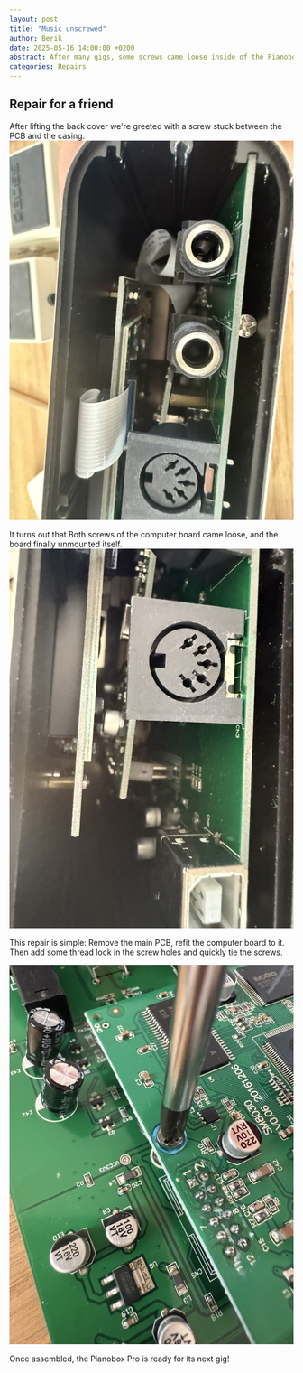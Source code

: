 ```yaml
---
layout: post
title: "Music unscrewed"
author: Berik
date: 2025-05-16 14:00:00 +0200
abstract: After many gigs, some screws came loose inside of the Pianobox Pro.
categories: Repairs
---
```


## Repair for a friend

After lifting the back cover we're greeted with a screw stuck between the PCB and the casing.
<img src="/assets/img/repairs/pianobox_pro/8DDCC9EE-ECC5-4963-9B22-1A5D454FE1EE_1_102_o.jpeg" />

It turns out that Both screws of the computer board came loose, and the board finally unmounted itself.
<img src="/assets/img/repairs/pianobox_pro/75D7964F-3B1E-4F88-9156-E956148C5593_1_105_c.jpeg" />

This repair is simple: Remove the main PCB, refit the computer board to it. Then add some thread lock in the screw holes and quickly tie the screws.

<img src="/assets/img/repairs/pianobox_pro/E4EC6639-BDDF-4A7A-BE0C-E54011D03832_1_105_c.jpeg" />

Once assembled, the Pianobox Pro is ready for its next gig!
